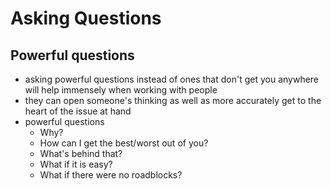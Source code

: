 # Asking Questions

## Powerful questions

- asking powerful questions instead of ones that don't get you anywhere will help immensely when working with people
- they can open someone's thinking as well as more accurately get to the heart of the issue at hand
- powerful questions
  - Why?
  - How can I get the best/worst out of you?
  - What's behind that?
  - What if it is easy?
  - What if there were no roadblocks?
